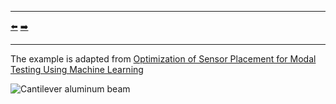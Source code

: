***
[⬅️](../030/README.md "Previous example")
[➡️](../032/README.md "Next example")
***

The example is adapted from [Optimization of Sensor Placement for Modal Testing Using Machine Learning](http://dx.doi.org/10.20944/preprints202403.0604.v1)

![Cantilever aluminum beam](Mode_shapes.png "Mode shapes")
